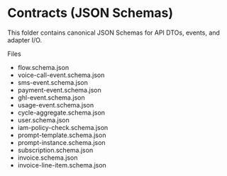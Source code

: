 # Contracts (JSON Schemas)

This folder contains canonical JSON Schemas for API DTOs, events, and adapter I/O.

Files
- flow.schema.json
- voice-call-event.schema.json
- sms-event.schema.json
- payment-event.schema.json
- ghl-event.schema.json
- usage-event.schema.json
- cycle-aggregate.schema.json
- user.schema.json
- iam-policy-check.schema.json
- prompt-template.schema.json
- prompt-instance.schema.json
- subscription.schema.json
- invoice.schema.json
- invoice-line-item.schema.json
